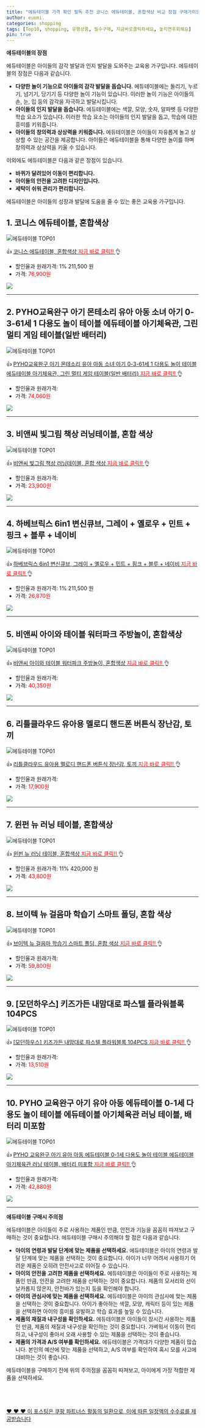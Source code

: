 ```yaml
---
title: "에듀테이블 가격 확인 필독 추천 코니스 에듀테이블, 혼합색상 비교 장점 구매가이드"
author: eunmi.
categories: shopping
tags: [Top10, shopping, 유행상품, 필수구매, 지금바로클릭하세요, 놓치면후회해요]
pin: true
---
```

**에듀테이블의 장점**

에듀테이블은 아이들의 감각 발달과 인지 발달을 도와주는 교육용 가구입니다. 에듀테이블의 장점은 다음과 같습니다.

* **다양한 놀이 기능으로 아이들의 감각 발달을 돕습니다.** 에듀테이블에는 돌리기, 누르기, 넘기기, 당기기 등 다양한 놀이 기능이 있습니다. 이러한 놀이 기능은 아이들의 손, 눈, 입 등의 감각을 자극하고 발달시킵니다.
* **아이들의 인지 발달을 돕습니다.** 에듀테이블에는 색깔, 모양, 숫자, 알파벳 등 다양한 학습 요소가 있습니다. 이러한 학습 요소는 아이들의 인지 발달을 돕고, 학습에 대한 흥미를 키워줍니다.
* **아이들의 창의력과 상상력을 키워줍니다.** 에듀테이블은 아이들이 자유롭게 놀고 상상할 수 있는 공간을 제공합니다. 아이들은 에듀테이블을 통해 다양한 놀이를 하며 창의력과 상상력을 키울 수 있습니다.

이외에도 에듀테이블은 다음과 같은 장점이 있습니다.

* **바퀴가 달려있어 이동이 편리합니다.**
* **아이들의 안전을 고려한 디자인입니다.**
* **세탁이 쉬워 관리가 편리합니다.**

에듀테이블은 아이들의 성장과 발달에 도움을 줄 수 있는 좋은 교육용 가구입니다.

   

## 1. 코니스 에듀테이블, 혼합색상

![에듀테이블 TOP01](https://thumbnail8.coupangcdn.com/thumbnails/remote/230x230ex/image/vendor_inventory/bb7f/d682fa5b0386858287e449a0eb6f578e9780c31d1d5cd3614df19b6078f1.jpg)


👍 [코니스 에듀테이블, 혼합색상 <font color=red> 지금 바로 클릭!! </font> ](https://link.coupang.com/re/AFFSDP?lptag=AF3617701&subid=GithubCoopas&pageKey=4774836935&traceid=V0-153&itemId=6099753013&vendorItemId=76367902653) 👌 


- 할인율과 원래가격: 1%  211,500   원
- 가격: <span style='color:red'>76,900원</span>

[![](/discount_price.png)](https://link.coupang.com/re/AFFSDP?lptag=AF3617701&subid=GithubCoopas&pageKey=4774836935&traceid=V0-153&itemId=6099753013&vendorItemId=76367902653)

---


   

## 2. PYHO교육완구 아기 몬테소리 유아 아동 소녀 아기 0-3-61세 1 다용도 놀이 테이블 에듀테이블 아기체육관, 그린 멀티 게임 테이블(일반 배터리)

![에듀테이블 TOP01](https://thumbnail7.coupangcdn.com/thumbnails/remote/230x230ex/image/vendor_inventory/863e/43bba43f06ddf7780338c138299f4fb85162cc7565b9b55c56b63009d6ea.jpeg)


👍 [PYHO교육완구 아기 몬테소리 유아 아동 소녀 아기 0-3-61세 1 다용도 놀이 테이블 에듀테이블 아기체육관, 그린 멀티 게임 테이블(일반 배터리) <font color=red> 지금 바로 클릭!! </font> ](https://link.coupang.com/re/AFFSDP?lptag=AF3617701&subid=GithubCoopas&pageKey=7532627998&traceid=V0-153&itemId=19782151800&vendorItemId=87669582029) 👌 


- 할인율과 원래가격: 
- 가격: <span style='color:red'>74,060원</span>

[![](/discount_price.png)](https://link.coupang.com/re/AFFSDP?lptag=AF3617701&subid=GithubCoopas&pageKey=7532627998&traceid=V0-153&itemId=19782151800&vendorItemId=87669582029)

---


   

## 3. 비앤씨 빛그림 책상 러닝테이블, 혼합 색상

![에듀테이블 TOP01](https://thumbnail10.coupangcdn.com/thumbnails/remote/230x230ex/image/retail/images/2018/10/16/11/7/ba6de624-9b8c-49c2-9bf8-88d30d892ba5.jpg)


👍 [비앤씨 빛그림 책상 러닝테이블, 혼합 색상 <font color=red> 지금 바로 클릭!! </font> ](https://link.coupang.com/re/AFFSDP?lptag=AF3617701&subid=GithubCoopas&pageKey=145366948&traceid=V0-153&itemId=421472780&vendorItemId=4036837753) 👌 


- 할인율과 원래가격: 
- 가격: <span style='color:red'>23,900원</span>

[![](/discount_price.png)](https://link.coupang.com/re/AFFSDP?lptag=AF3617701&subid=GithubCoopas&pageKey=145366948&traceid=V0-153&itemId=421472780&vendorItemId=4036837753)

---


   

## 4. 하베브릭스 6in1 변신큐브, 그레이 + 옐로우 + 민트 + 핑크 + 블루 + 네이비

![에듀테이블 TOP01](https://thumbnail7.coupangcdn.com/thumbnails/remote/230x230ex/image/retail/images/2281133573405347-617f35ca-2ca8-43e4-a35c-af05ab5f01a6.jpg)


👍 [하베브릭스 6in1 변신큐브, 그레이 + 옐로우 + 민트 + 핑크 + 블루 + 네이비 <font color=red> 지금 바로 클릭!! </font> ](https://link.coupang.com/re/AFFSDP?lptag=AF3617701&subid=GithubCoopas&pageKey=2080613166&traceid=V0-153&itemId=3534608908&vendorItemId=71520626815) 👌 


- 할인율과 원래가격: 1%  211,500   원
- 가격: <span style='color:red'>26,870원</span>

[![](/discount_price.png)](https://link.coupang.com/re/AFFSDP?lptag=AF3617701&subid=GithubCoopas&pageKey=2080613166&traceid=V0-153&itemId=3534608908&vendorItemId=71520626815)

---


   

## 5. 비앤씨 아이와 테이블 워터파크 주방놀이, 혼합색상

![에듀테이블 TOP01](https://thumbnail8.coupangcdn.com/thumbnails/remote/230x230ex/image/retail/images/2021/05/30/10/6/1097958e-f618-4a55-bf75-39967de6c4f9.jpg)


👍 [비앤씨 아이와 테이블 워터파크 주방놀이, 혼합색상 <font color=red> 지금 바로 클릭!! </font> ](https://link.coupang.com/re/AFFSDP?lptag=AF3617701&subid=GithubCoopas&pageKey=5595282676&traceid=V0-153&itemId=8992479669&vendorItemId=76278955939) 👌 


- 할인율과 원래가격: 
- 가격: <span style='color:red'>40,350원</span>

[![](/discount_price.png)](https://link.coupang.com/re/AFFSDP?lptag=AF3617701&subid=GithubCoopas&pageKey=5595282676&traceid=V0-153&itemId=8992479669&vendorItemId=76278955939)

---


   

## 6. 리틀클라우드 유아용 멜로디 핸드폰 버튼식 장난감, 토끼

![에듀테이블 TOP01](https://thumbnail8.coupangcdn.com/thumbnails/remote/230x230ex/image/retail/images/2023/07/21/17/9/5f964bbb-800f-4707-b0d3-92c3f7c77234.jpg)


👍 [리틀클라우드 유아용 멜로디 핸드폰 버튼식 장난감, 토끼 <font color=red> 지금 바로 클릭!! </font> ](https://link.coupang.com/re/AFFSDP?lptag=AF3617701&subid=GithubCoopas&pageKey=6938908167&traceid=V0-153&itemId=16819564093&vendorItemId=86650065003) 👌 


- 할인율과 원래가격: 
- 가격: <span style='color:red'>17,900원</span>

[![](/discount_price.png)](https://link.coupang.com/re/AFFSDP?lptag=AF3617701&subid=GithubCoopas&pageKey=6938908167&traceid=V0-153&itemId=16819564093&vendorItemId=86650065003)

---


   

## 7. 윈펀 뉴 러닝 테이블, 혼합색상

![에듀테이블 TOP01](https://thumbnail8.coupangcdn.com/thumbnails/remote/230x230ex/image/retail/images/82619248316256-b6abcb8d-274e-4249-ade4-d4832fd55a5d.jpg)


👍 [윈펀 뉴 러닝 테이블, 혼합색상 <font color=red> 지금 바로 클릭!! </font> ](https://link.coupang.com/re/AFFSDP?lptag=AF3617701&subid=GithubCoopas&pageKey=26147138&traceid=V0-153&itemId=101527612&vendorItemId=3000068344) 👌 


- 할인율과 원래가격: 11%  420,000   원
- 가격: <span style='color:red'>43,800원</span>

[![](/discount_price.png)](https://link.coupang.com/re/AFFSDP?lptag=AF3617701&subid=GithubCoopas&pageKey=26147138&traceid=V0-153&itemId=101527612&vendorItemId=3000068344)

---


   

## 8. 브이텍 뉴 걸음마 학습기 스마트 폴딩, 혼합 색상

![에듀테이블 TOP01](https://thumbnail8.coupangcdn.com/thumbnails/remote/230x230ex/image/retail/images/572112640794870-9c79855b-ecb9-4741-a980-5368074eaeb6.jpg)


👍 [브이텍 뉴 걸음마 학습기 스마트 폴딩, 혼합 색상 <font color=red> 지금 바로 클릭!! </font> ](https://link.coupang.com/re/AFFSDP?lptag=AF3617701&subid=GithubCoopas&pageKey=1096473141&traceid=V0-153&itemId=2054274450&vendorItemId=70053564823) 👌 


- 할인율과 원래가격: 
- 가격: <span style='color:red'>59,800원</span>

[![](/discount_price.png)](https://link.coupang.com/re/AFFSDP?lptag=AF3617701&subid=GithubCoopas&pageKey=1096473141&traceid=V0-153&itemId=2054274450&vendorItemId=70053564823)

---


   

## 9. [모던하우스] 키즈가든 내맘대로 파스텔 플라워블록 104PCS

![에듀테이블 TOP01](https://thumbnail7.coupangcdn.com/thumbnails/remote/230x230ex/image/vendor_inventory/d897/e9aba55bb88ac4c0390e97f7b183c5a04f0729abf8b3b8094b99a17b3cd6.jpg)


👍 [[모던하우스] 키즈가든 내맘대로 파스텔 플라워블록 104PCS <font color=red> 지금 바로 클릭!! </font> ](https://link.coupang.com/re/AFFSDP?lptag=AF3617701&subid=GithubCoopas&pageKey=7065311157&traceid=V0-153&itemId=17530898936&vendorItemId=84765922576) 👌 


- 할인율과 원래가격: 
- 가격: <span style='color:red'>13,510원</span>

[![](/discount_price.png)](https://link.coupang.com/re/AFFSDP?lptag=AF3617701&subid=GithubCoopas&pageKey=7065311157&traceid=V0-153&itemId=17530898936&vendorItemId=84765922576)

---


   

## 10. PYHO 교육완구 아기 유아 아동 에듀테이블 0-1세 다용도 놀이 테이블 에듀테이블 아기체육관 러닝 테이블, 배터리 미포함

![에듀테이블 TOP01](https://thumbnail10.coupangcdn.com/thumbnails/remote/230x230ex/image/vendor_inventory/4bd2/77bff5991775fb9e6e2960d650dfaf0dd838afbc2b3abe9ec3067894b05a.jpeg)


👍 [PYHO 교육완구 아기 유아 아동 에듀테이블 0-1세 다용도 놀이 테이블 에듀테이블 아기체육관 러닝 테이블, 배터리 미포함 <font color=red> 지금 바로 클릭!! </font> ](https://link.coupang.com/re/AFFSDP?lptag=AF3617701&subid=GithubCoopas&pageKey=7615300219&traceid=V0-153&itemId=20177798175&vendorItemId=87269869110) 👌 


- 할인율과 원래가격: 
- 가격: <span style='color:red'>42,880원</span>

[![](/discount_price.png)](https://link.coupang.com/re/AFFSDP?lptag=AF3617701&subid=GithubCoopas&pageKey=7615300219&traceid=V0-153&itemId=20177798175&vendorItemId=87269869110)

---
**에듀테이블 구매시 주의점**

에듀테이블은 아이들이 주로 사용하는 제품인 만큼, 안전과 기능을 꼼꼼히 따져보고 구매하는 것이 중요합니다. 에듀테이블 구매시 주의해야 할 점은 다음과 같습니다.

* **아이의 연령과 발달 단계에 맞는 제품을 선택하세요.** 에듀테이블은 아이의 연령과 발달 단계에 맞는 제품을 선택하는 것이 중요합니다. 아이가 너무 어려서 사용하기 어려운 제품은 오히려 안전사고로 이어질 수 있습니다.
* **아이의 안전을 고려한 제품을 선택하세요.** 에듀테이블은 아이들이 주로 사용하는 제품인 만큼, 안전을 고려한 제품을 선택하는 것이 중요합니다. 제품의 모서리와 선이 날카롭지 않은지, 안전바가 있는지 등을 확인해야 합니다.
* **아이의 관심사에 맞는 제품을 선택하세요.** 에듀테이블은 아이의 관심사에 맞는 제품을 선택하는 것이 중요합니다. 아이가 좋아하는 색깔, 모양, 캐릭터 등이 있는 제품을 선택하면 아이의 흥미를 유발하고 학습 효과를 높일 수 있습니다.
* **제품의 재질과 내구성을 확인하세요.** 에듀테이블은 아이들이 장시간 사용하는 제품인 만큼, 제품의 재질과 내구성을 확인하는 것이 중요합니다. 가벼워서 이동이 편리하고, 내구성이 좋아서 오래 사용할 수 있는 제품을 선택하는 것이 좋습니다.
* **제품의 가격과 A/S 여부를 확인하세요.** 에듀테이블은 가격대가 다양한 제품이 많습니다. 본인의 예산에 맞는 제품을 선택하고, A/S 여부를 확인하여 혹시 모를 사고에 대비하는 것이 좋습니다.

에듀테이블을 구매하기 전에 위의 주의점을 꼼꼼히 따져보고, 아이에게 가장 적합한 제품을 선택하세요.<br><br><br><br><br> [ ❤ ❤ ❤ 이 포스팅은 쿠팡 파트너스 활동의 일환으로, 이에 따른 일정액의 수수료를 제공받습니다](https://link.coupang.com/a/bcEFyh)